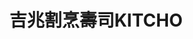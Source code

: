 ---
title: "吉兆割烹壽司KITCHO"
description: "吉兆割烹壽司KITCHO"
layout: shop
keywords:
  - 美食競賽
  - 台灣美食
  - 美食精選
datePublished: "2025-06-30"
dateModified: "2025-07-06"
city: "台北市"
district: "大安區"
address: "台北市大安區忠孝東路四段181巷48號1樓"
phone: "0227711020"
geo: "25.04431069844616, 121.55074817379997"
google_map: "https://maps.app.goo.gl/iVWj6Zt7emCz7MmbA"
footinder: "https://footinder.com.tw/%e5%8f%b0%e5%8c%97%e5%b8%82%e5%a4%a7%e5%ae%89%e5%8d%80/36465/"
official: "https://www.facebook.com/profile.php?id=100071565049573"
award:
  - name: "500盤"
    year: "2024"
    entries:
      - dishes:
          - "烤鰻魚"
          - "松露白子蒸蛋"

---